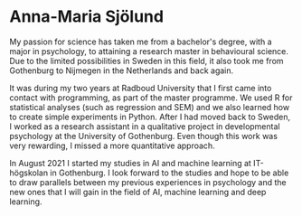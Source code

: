 # Anna-Maria Sjölund

My passion for science has taken me from a bachelor's degree, with a major in psychology, to attaining a research master in behavioural science. Due to the limited possibilities in Sweden in this field, it also took me from Gothenburg to Nijmegen in the Netherlands and back again. 

It was during my two years at Radboud University that I first came into contact with programming, as part of the master programme. We used R for statistical analyses (such as regression and SEM) and we also learned how to create simple experiments in Python. After I had moved back to Sweden, I worked as a research assistant in a qualitative project in developmental psychology at the University of Gothenburg. Even though this work was very rewarding, I missed a more quantitative approach. 

In August 2021 I started my studies in AI and machine learning at IT-högskolan in Gothenburg. I look forward to the studies and hope to be able to draw parallels between my previous experiences in psychology and the new ones that I will gain in the field of AI, machine learning and deep learning.
